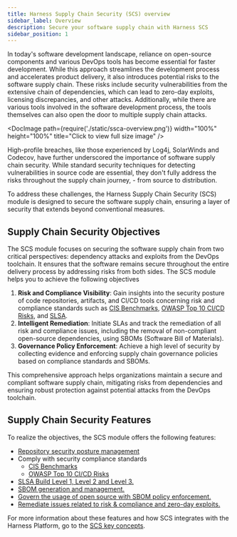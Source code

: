 ```yaml
---
title: Harness Supply Chain Security (SCS) overview
sidebar_label: Overview
description: Secure your software supply chain with Harness SCS
sidebar_position: 1
---
```


In today's software development landscape, reliance on open-source components and various DevOps tools has become essential for faster development. While this approach streamlines the development process and accelerates product delivery, it also introduces potential risks to the software supply chain. These risks include security vulnerabilities from the extensive chain of dependencies, which can lead to zero-day exploits, licensing discrepancies, and other attacks. Additionally, while there are various tools involved in the software development process, the tools themselves can also open the door to multiple supply chain attacks. 

<DocImage path={require('./static/ssca-overview.png')} width="100%" height="100%" title="Click to view full size image" />


High-profile breaches, like those experienced by Log4j, SolarWinds and Codecov, have further underscored the importance of software supply chain security. While standard security techniques for detecting vulnerabilities in source code are essential, they don't fully address the risks throughout the supply chain journey,  - from source to distribution.

To address these challenges, the Harness Supply Chain Security (SCS) module is designed to secure the software supply chain, ensuring a layer of security that extends beyond conventional measures.


## Supply Chain Security Objectives

The SCS module focuses on securing the software supply chain from two critical perspectives: dependency attacks and exploits from the DevOps toolchain. It ensures that the software remains secure throughout the entire delivery process by addressing risks from both sides. The SCS module helps you to achieve the following objectives



1. **Risk and Compliance Visibility**: Gain insights into the security posture of code repositories, artifacts, and CI/CD tools concerning risk and compliance standards such as [CIS Benchmarks](https://www.cisecurity.org/benchmark/software-supply-chain-security), [OWASP Top 10 CI/CD Risks](https://owasp.org/www-project-top-10-ci-cd-security-risks/), and [SLSA](https://slsa.dev/).
2. **Intelligent Remediation**: Initiate SLAs and track the remediation of all risk and compliance issues, including the removal of non-compliant open-source dependencies, using SBOMs (Software Bill of Materials).
1. **Governance Policy Enforcement**: Achieve a high level of security by collecting evidence and enforcing supply chain governance policies based on compliance standards and SBOMs.

This comprehensive approach helps organizations maintain a secure and compliant software supply chain, mitigating risks from dependencies and ensuring robust protection against potential attacks from the DevOps toolchain.


## Supply Chain Security Features

To realize the objectives, the SCS module offers the following features:



* [Repository security posture management](/docs/software-supply-chain-assurance/manage-risk-and-compliance/repository-security-posture-management-rspm)
* Comply with security compliance standards
    * [CIS Benchmarks](https://www.cisecurity.org/benchmark/software-supply-chain-security)
    * [OWASP Top 10 CI/CD Risks](https://owasp.org/www-project-top-10-ci-cd-security-risks/)
* [SLSA Build Level 1, Level 2 and Level 3.](https://developer.harness.io/docs/software-supply-chain-assurance/slsa/overview)
* [SBOM generation and management.](/docs/software-supply-chain-assurance/open-source-management/generate-sbom-for-repositories)
* [Govern the usage of open source with SBOM policy enforcement.](/docs/software-supply-chain-assurance/sbom-policies/overview)
* [Remediate issues related to risk & compliance and zero-day exploits.](/docs/software-supply-chain-assurance/open-source-management/remediation-tracker/overview)

For more information about these features and how SCS integrates with the Harness Platform, go to the [SCS key concepts](/docs/software-supply-chain-assurance/get-started/key-concepts).
